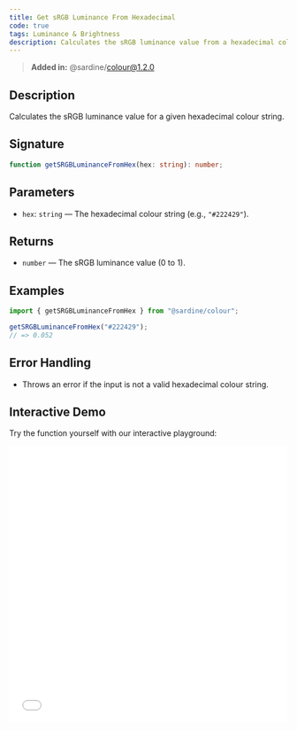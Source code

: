 ```yaml
---
title: Get sRGB Luminance From Hexadecimal
code: true
tags: Luminance & Brightness
description: Calculates the sRGB luminance value from a hexadecimal colour.
---
```


> **Added in:** @sardine/colour@1.2.0

## Description

Calculates the sRGB luminance value for a given hexadecimal colour string.

## Signature

```typescript
function getSRGBLuminanceFromHex(hex: string): number;
```

## Parameters

- `hex`: `string` — The hexadecimal colour string (e.g., `"#222429"`).

## Returns

- `number` — The sRGB luminance value (0 to 1).

## Examples

```typescript
import { getSRGBLuminanceFromHex } from "@sardine/colour";

getSRGBLuminanceFromHex("#222429");
// => 0.052
```

## Error Handling

- Throws an error if the input is not a valid hexadecimal colour string.

## Interactive Demo

Try the function yourself with our interactive playground:

<iframe
  src="/playground/getSRGBLuminanceFromHex.html"
  title="getSRGBLuminanceFromHex"
  width="100%"
  height="500px"
  style="border:0; overflow:hidden;"
  sandbox="allow-scripts allow-same-origin"
></iframe>
